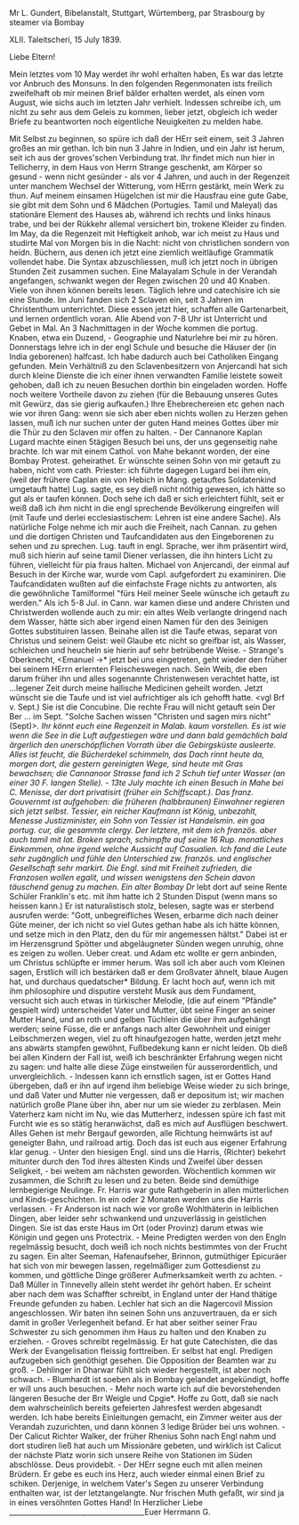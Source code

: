 Mr L. Gundert, Bibelanstalt, Stuttgart, Würtemberg, par Strasbourg by steamer via Bombay

XLII. Taleitscheri, 15 July 1839.

Liebe Eltern!

Mein letztes vom 10 May werdet ihr wohl erhalten haben, Es war das letzte vor Anbruch des Monsuns. In den folgenden Regenmonaten ists freilich zweifelhaft ob mir meinen Brief bälder erhalten werdet, als einen vom August, wie sichs auch im letzten Jahr verhielt. Indessen schreibe ich, um nicht zu sehr aus dem Geleis zu kommen, lieber jetzt, obgleich ich weder Briefe zu beantworten noch eigentliche Neuigkeiten zu melden habe.

Mit Selbst zu beginnen, so spüre ich daß der HErr seit einem, seit 3 Jahren großes an mir gethan. Ich bin nun 3 Jahre in Indien, und ein Jahr ist herum, seit ich aus der groves'schen Verbindung trat. Ihr findet mich nun hier in Tellicherry, in dem Haus von Herrn Strange geschenkt, am Körper so gesund - wenn nicht gesünder - als vor 4 Jahren, und auch in der Regenzeit unter manchem Wechsel der Witterung, vom HErrn gestärkt, mein Werk zu thun. Auf meinem einsamen Hügelchen ist mir die Hausfrau eine gute Gabe, sie gibt mit dem Sohn und 6 Mädchen (Portugies. Tamil und Maleyal) das stationäre Element des Hauses ab, während ich rechts und links hinaus trabe, und bei der Rükkehr allemal versichert bin, trokene Kleider zu finden. Im May, da die Regenzeit mit Heftigkeit anhob, war ich meist zu Haus und studirte Mal von Morgen bis in die Nacht: nicht von christlichen sondern von heidn. Büchern, aus denen ich jetzt eine ziemlich weitläufige Grammatik vollendet habe. Die Syntax abzuschliessen, muß ich jetzt noch in übrigen Stunden Zeit zusammen suchen. Eine Malayalam Schule in der Verandah angefangen, schwankt wegen der Regen zwischen 20 und 40 Knaben. Viele von ihnen können bereits lesen. Täglich lehre und catechisire ich sie eine Stunde. Im Juni fanden sich 2 Sclaven ein, seit 3 Jahren im Christenthum unterrichtet. Diese essen jetzt hier, schaffen alle Gartenarbeit, und lernen ordentlich voran. Alle Abend von 7-8 Uhr ist Unterricht und Gebet in Mal. An 3 Nachmittagen in der Woche kommen die portug. Knaben, etwa ein Duzend, - Geographie und Naturlehre bei mir zu hören. Donnerstags lehre ich in der engl Schule und besuche die Häuser der (in India geborenen) halfcast. Ich habe dadurch auch bei Catholiken Eingang gefunden. Mein Verhältniß zu den Sclavenbesitzern von Anjercandi hat sich durch kleine Dienste die ich einer ihnen verwandten Familie leistete soweit gehoben, daß ich zu neuen Besuchen dorthin bin eingeladen worden. Hoffe noch weitere Vortheile davon zu ziehen (für die Bebauung unseres Gutes mit Gewürz, das sie gierig aufkaufen.) Ihre Ehebrechereien etc gehen nach wie vor ihren Gang: wenn sie sich aber eben nichts wollen zu Herzen gehen lassen, muß ich nur suchen unter der guten Hand meines Gottes über mir die Thür zu den Sclaven mir offen zu halten. - Der Cannanore Kaplan Lugard machte einen 5tägigen Besuch bei uns, der uns gegenseitig nahe brachte. Ich war mit einem Cathol. von Mahe bekannt worden, der eine Bombay Protest. geheirathet. Er wünschte seinen Sohn von mir getauft zu haben, nicht vom cath. Priester: ich führte dagegen Lugard bei ihm ein, (weil der frühere Caplan ein von Hebich in Mang. getauftes Soldatenkind umgetauft hatte) Lug. sagte, es sey dieß nicht nöthig gewesen, ich hätte so gut als er taufen können. Doch sehe ich daß er sich erleichtert fühlt, seit er weiß daß ich ihm nicht in die engl sprechende Bevölkerung eingreifen will (mit Taufe und derlei ecclesiastischem: Lehren ist eine andere Sache). Als natürliche Folge nehme ich mir auch die Freiheit, nach Cannan. zu gehen und die dortigen Christen und Taufcandidaten aus den Eingeborenen zu sehen und zu sprechen. Lug. tauft in engl. Sprache, wer ihm präsentirt wird, muß sich hierin auf seine tamil Diener verlassen, die ihn hinters Licht zu führen, vielleicht für pia fraus halten. Michael von Anjercandi, der einmal auf Besuch in der Kirche war, wurde vom Capl. aufgefordert zu examiniren. Die Taufcandidaten wußten auf die einfachste Frage nichts zu antworten, als die gewöhnliche Tamilformel "fürs Heil meiner Seele wünsche ich getauft zu werden." Als ich 5-8 Jul. in Cann. war kamen diese und andere Christen und Christwerden wollende auch zu mir: ein altes Weib verlangte dringend nach dem Wasser, hätte sich aber irgend einen Namen für den des 3einigen Gottes substituiren lassen. Beinahe allen ist die Taufe etwas, separat von Christus und seinem Geist: weil Glaube etc nicht so greifbar ist, als Wasser, schleichen und heucheln sie hierin auf sehr betrübende Weise. - Strange's Oberknecht, <Emanuel ->* jetzt bei uns eingetreten, geht wieder den früher bei seinem HErrn erlernten Fleischeswegen nach. Sein Weib, die eben darum früher ihn und alles sogenannte Christenwesen verachtet hatte, ist ...legener Zeit durch meine hallische Medicinen geheilt worden. Jetzt wünscht sie die Taufe und ist viel aufrichtiger als ich gehofft hatte. <vgl Brf v. Sept.) Sie ist die Concubine. Die rechte Frau will nicht getauft sein Der Ber ... im Sept. "Solche Sachen wissen "Christen und sagen mirs nicht" (Sept)>*. Ihr könnt euch eine Regenzeit in Malab. kaum vorstellen. Es ist wie wenn die See in die Luft aufgestiegen wäre und dann bald gemächlich bald ärgerlich den unerschöpflichen Vorrath über die Gebirgsküste ausleerte. Alles ist feucht, die Bücherdekel schimmeln, das Dach rinnt heute da, morgen dort, die gestern gereinigten Wege, sind heute mit Gras bewachsen; die Cannanoor Strasse fand ich 2 Schuh tief unter Wasser (an einer 30 F. langen Stelle). - 13te July machte ich einen Besuch in Mahe bei C. Menisse, der dort privatisirt (früher ein Schiffscapt.). Das franz. Gouvernmt ist aufgehoben: die früheren (halbbraunen) Einwohner regieren sich jetzt selbst. Tessier, ein reicher Kaufmann ist König, unbezahlt, Menesse Justizminister, ein Sohn von Tessier ist Handelsmin. ein goa portug. cur‚ die gesammte clergy. Der letztere, mit dem ich französ. aber auch tamil mit lat. Broken sprach, schimpfte auf seine 16 Rup. monatliches Einkommen, ohne irgend welche Aussicht auf Casualien. Ich fand die Leute sehr zugänglich und fühle den Unterschied zw. französ. und englischer Gesellschaft sehr markirt. Die Engl. sind mit Freiheit zufrieden, die Franzosen wollen egalit‚ und wissen wenigstens den Schein davon täuschend genug zu machen. Ein alter Bombay Dr <Palmer>* lebt dort auf seine Rente Schüler Franklin's etc. mit ihm hatte ich 2 Stunden Disput (wenn mans so heissen kann.) Er ist naturalistisch stolz, belesen, sagte was er sterbend ausrufen werde: "Gott, unbegreifliches Wesen, erbarme dich nach deiner Güte meiner, der ich nicht so viel Gutes gethan habe als ich hätte können, und setze mich in den Platz, den du für mir angemessen hältst." Dabei ist er im Herzensgrund Spötter und abgeläugneter Sünden wegen unruhig, ohne es zeigen zu wollen. Ueber creat. und Adam etc wollte er gern anbinden, um Christus schlüpfte er immer herum. 
Was soll ich aber auch vom Kleinen sagen, Erstlich will ich bestärken daß er dem Großvater ähnelt, blaue Augen hat, und durchaus quedatscher* Bildung. Er lacht hoch auf, wenn ich mit ihm philosophire und disputire versteht Musik aus dem Fundament, versucht sich auch etwas in türkischer Melodie, (die auf einem "Pfändle" gespielt wird) unterscheidet Vater und Mutter, übt seine Finger an seiner Mutter Hand, und an roth und gelben Tüchlein die über ihm aufgehängt werden; seine Füsse, die er anfangs nach alter Gewohnheit und einiger Leibschmerzen wegen, viel zu oft hinaufgezogen hatte, werden jetzt mehr ans abwärts stampfen gewöhnt, Fußbedekung kann er nicht leiden. Ob dieß bei allen Kindern der Fall ist, weiß ich beschränkter Erfahrung wegen nicht zu sagen: und halte alle diese Züge einstweilen für ausserordentlich, und unvergleichlich. - Indessen kann ich ernstlich sagen, ist er Gottes Hand übergeben, daß er ihn auf irgend ihm beliebige Weise wieder zu sich bringe, und daß Vater und Mutter nie vergessen, daß er depositum ist; wir machen natürlich große Plane über ihn, aber nur um sie wieder zu zerblasen. Mein Vaterherz kam nicht im Nu, wie das Mutterherz, indessen spüre ich fast mit Furcht wie es so stätig heranwächst, daß es mich auf Ausflügen beschwert. Alles Gehen ist mehr Bergauf geworden, alle Richtung heimwärts ist auf geneigter Bahn, und railroad artig. Doch das ist euch aus eigener Erfahrung klar genug. - Unter den hiesigen Engl. sind uns die Harris, (Richter) bekehrt mitunter durch den Tod ihres ältesten Kinds und Zweifel über dessen Seligkeit, - bei weitem am nächsten geworden. Wöchentlich kommen wir zusammen, die Schrift zu lesen und zu beten. Beide sind demüthige lernbegierige Neulinge. Fr. Harris war gute Rathgeberin in allen mütterlichen und Kinds-geschichten. In ein oder 2 Monaten werden uns die Harris verlassen. - Fr Anderson ist nach wie vor große Wohlthäterin in leiblichen Dingen, aber leider sehr schwankend und unzuverlässig in geistlichen Dingen. Sie ist das erste Haus im Ort (oder Provinz) darum etwas wie Königin und gegen uns Protectrix. - Meine Predigten werden von den Engln regelmässig besucht, doch weiß ich noch nichts bestimmtes von der Frucht zu sagen. Ein alter Seeman, Hafenaufseher, Brinnon, gutmüthiger Epicuräer hat sich von mir bewegen lassen, regelmäßiger zum Gottesdienst zu kommen, und göttliche Dinge größerer Aufmerksamkeit werth zu achten. - Daß Müller in Tinnevelly allein steht werdet ihr gehört haben. Er scheint aber nach dem was Schaffter schreibt, in England unter der Hand thätige Freunde gefunden zu haben. Lechler hat sich an die Nagercovil Mission angeschlossen. Wir baten ihn seinen Sohn uns anzuvertrauen, da er sich damit in großer Verlegenheit befand. Er hat aber seither seiner Frau Schwester zu sich genommen ihm Haus zu halten und den Knaben zu erziehen. - Groves schreibt regelmässig. Er hat gute Catechisten, die das Werk der Evangelisation fleissig forttreiben. Er selbst hat engl. Predigen aufzugeben sich genöthigt gesehen. Die Opposition der Beamten war zu groß. - Dehlinger in Dharwar fühlt sich wieder hergestellt, ist aber noch schwach. - Blumhardt ist soeben als in Bombay gelandet angekündigt, hoffe er will uns auch besuchen. - Mehr noch warte ich auf die bevorstehenden längeren Besuche der Brr Weigle und Cpgie*. Hoffe zu Gott, daß sie nach dem wahrscheinlich bereits gefeierten Jahresfest werden abgesandt werden. Ich habe bereits Einleitungen gemacht, ein Zimmer weiter aus der Verandah zuzurichten, und dann können 3 ledige Brüder bei uns wohnen. - Der Calicut Richter Walker, der früher Rhenius Sohn nach Engl nahm und dort studiren ließ hat auch um Missionäre gebeten, und wirklich ist Calicut der nächste Platz worin sich unsere Reihe von Stationen im Süden abschlösse. Deus providebit. - Der HErr segne euch mit allen meinen Brüdern. Er gebe es euch ins Herz, auch wieder einmal einen Brief zu schiken. Derjenige, in welchem Vater's Segen zu unserer Verbindung enthalten war, ist der letztangelangte. Nur frischen Muth gefaßt, wir sind ja in eines versöhnten Gottes Hand! In Herzlicher Liebe
______________________________________Euer Herrmann G.
